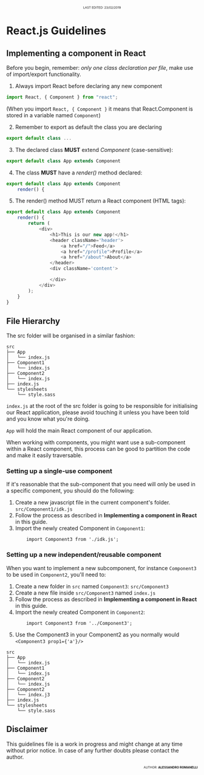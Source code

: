 <p style='display:block; text-align: center; font-size: 0.5rem'>LAST EDITED: 23/02/2019</p>

# React.js Guidelines

## Implementing a component in React
Before you begin, remember: *only one class declaration per file*, make use of import/export functionality.

1) Always import React before declaring any new component

```javascript
import React, { Component } from "react";
```

(When you import `React, { Component }` it means that React.Component is stored in a variable named `Component`)

2) Remember to export as default the class you are declaring

```javascript
export default class ...
```

3) The declared class **MUST** extend *Component* (case-sensitive):

```javascript
export default class App extends Component

```

4) The class **MUST** have a *render()* method declared:

```javascript
export default class App extends Component
	render() {
```

5) The render() method MUST return a React component (HTML tags):

```javascript
export default class App extends Component
	render() {
		return (
			<div>
				<h1>This is our new app!</h1>
				<header className='header'>
					<a href="/">Feed</a>
					<a href="/profile">Profile</a>
					<a href="/about">About</a>
				</header>
				<div className='content'>

				</div>
			</div>
		);
	}
}
```

## File Hierarchy
The src folder will be organised in a similar fashion:

```
src
├── App
│   └── index.js
├── Component1
│   └── index.js
├── Component2
│   └── index.js
├── index.js
└── stylesheets
    └── style.sass
```

`index.js` at the root of the src folder is going to be responsible for initialising our React application, please avoid touching it unless you have been told and you know what you're doing.

`App` will hold the main React component of our application.

When working with components, you might want use a sub-component within a React component, this process can be good to partition the code and make it easily traversable.



### Setting up a single-use component

If it's reasonable that the sub-component that you need will only be used in a specific component, you should do the following:

1. Create a new javascript file in the current component's folder. `src/Component1/idk.js`
2. Follow the process as described in **Implementing a component in React** in this guide.
3. Import the newly created Component in `Component1`:
	```
		import Component3 from './idk.js';
	```

### Setting up a new independent/reusable component

When you want to implement a new subcomponent, for instance `Component3` to be used in `Component2`, you'll need to:

1. Create a new folder in `src` named `Component3`: `src/Component3`
2. Create a new file inside `src/Component3` named `index.js`
3. Follow the process as described in **Implementing a component in React** in this guide.
4. Import the newly created Component in `Component2`:
	```
		import Component3 from '../Component3';
	```
5. Use the Component3 in your Component2 as you normally would `<Component3 prop1={'a'}/>`

```
src
├── App
│   └── index.js
├── Component1
│   └── index.js
├── Component2
│   └── index.js
├── Component2
│   └── index.j3
├── index.js
└── stylesheets
    └── style.sass
```

## Disclaimer
This guidelines file is a work in progress and might change at any time without prior notice. In case of any further doubts please contact the author.


<p style='display:block; text-align: right; font-size: 0.5rem'>AUTHOR: <b>ALESSANDRO ROMANELLI</b></p>
